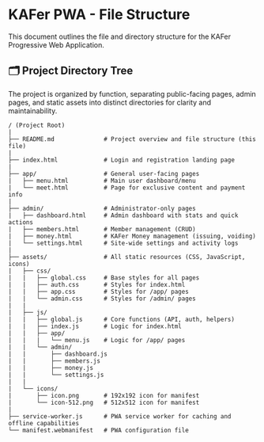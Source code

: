 # KAFer PWA - File Structure

This document outlines the file and directory structure for the KAFer Progressive Web Application.

## 🗂️ Project Directory Tree

The project is organized by function, separating public-facing pages, admin pages, and static assets into distinct directories for clarity and maintainability.

```text
/ (Project Root)
|
├── README.md              # Project overview and file structure (this file)
|
├── index.html             # Login and registration landing page
|
├── app/                   # General user-facing pages
|   ├── menu.html          # Main user dashboard/menu
|   └── meet.html          # Page for exclusive content and payment info
|
├── admin/                 # Administrator-only pages
|   ├── dashboard.html     # Admin dashboard with stats and quick actions
|   ├── members.html       # Member management (CRUD)
|   ├── money.html         # KAFer Money management (issuing, voiding)
|   └── settings.html      # Site-wide settings and activity logs
|
├── assets/                # All static resources (CSS, JavaScript, icons)
|   ├── css/
|   |   ├── global.css     # Base styles for all pages
|   |   ├── auth.css       # Styles for index.html
|   |   ├── app.css        # Styles for /app/ pages
|   |   └── admin.css      # Styles for /admin/ pages
|   |
|   ├── js/
|   |   ├── global.js      # Core functions (API, auth, helpers)
|   |   ├── index.js       # Logic for index.html
|   |   ├── app/
|   |   |   └── menu.js    # Logic for /app/ pages
|   |   └── admin/
|   |       ├── dashboard.js
|   |       ├── members.js
|   |       ├── money.js
|   |       └── settings.js
|   |
|   └── icons/
|       ├── icon.png       # 192x192 icon for manifest
|       └── icon-512.png   # 512x512 icon for manifest
|
├── service-worker.js      # PWA service worker for caching and offline capabilities
└── manifest.webmanifest   # PWA configuration file